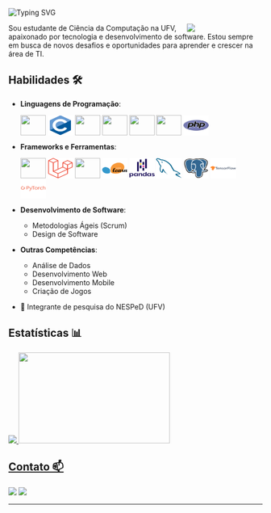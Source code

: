 ![Typing SVG](https://readme-typing-svg.herokuapp.com/?color=00bfbf&size=35&center=true&vCenter=true&width=1000&lines=EAII,+MEU+NOME+É+ÁLVARO;ESTUDO+CIÊNCIAS+DA+COMPUTAÇÃO+NA+UFV;SEJA+BEM-VINDO+:%29)

<img align="right" width="150" src="https://octodex.github.com/images/stormtroopocat.png" />

Sou estudante de Ciência da Computação na UFV, apaixonado por tecnologia e desenvolvimento de software. Estou sempre em busca de novos desafios e oportunidades para aprender e crescer na área de TI.

## Habilidades 🛠️

- **Linguagens de Programação**:  
  <div style="display: inline-block;">
    <img align="center" height="40" width="50" src="https://cdn.jsdelivr.net/gh/devicons/devicon/icons/python/python-original.svg" />
    <img align="center" height="40" width="50" src="https://github.com/devicons/devicon/blob/v2.16.0/icons/c/c-original.svg" />
    <img align="center" height="40" width="50" src="https://cdn.jsdelivr.net/gh/devicons/devicon/icons/java/java-original.svg" />
    <img align="center" height="40" width="50" src="https://cdn.jsdelivr.net/gh/devicons/devicon/icons/javascript/javascript-plain.svg" />
    <img align="center" height="40" width="50" src="https://cdn.jsdelivr.net/gh/devicons/devicon/icons/html5/html5-plain.svg" />
    <img align="center" height="40" width="50" src="https://cdn.jsdelivr.net/gh/devicons/devicon/icons/css3/css3-plain.svg" />
    <img align="center" height="40" width="50" src="https://github.com/devicons/devicon/blob/v2.16.0/icons/php/php-original.svg" />
  </div>

- **Frameworks e Ferramentas**:  
  <div style="display: inline-block;">
    <img align="center" height="40" width="50" src="https://cdn.jsdelivr.net/gh/devicons/devicon/icons/spring/spring-original.svg" />
    <img align="center" height="40" width="50" src="https://github.com/devicons/devicon/blob/v2.16.0/icons/laravel/laravel-original.svg" />
    <img align="center" height="40" width="50" src="https://cdn.jsdelivr.net/gh/devicons/devicon/icons/react/react-original.svg" />
    <img align="center" height="40" width="50" src="https://github.com/devicons/devicon/blob/v2.16.0/icons/scikitlearn/scikitlearn-original.svg" />
    <img align="center" height="40" width="50" src="https://github.com/devicons/devicon/blob/v2.16.0/icons/pandas/pandas-original-wordmark.svg" />
    <img align="center" height="40" width="50" src="https://github.com/devicons/devicon/blob/v2.16.0/icons/mysql/mysql-original.svg" />
    <img align="center" height="40" width="50" src="https://github.com/devicons/devicon/blob/v2.16.0/icons/postgresql/postgresql-original.svg" />
    <img align="center" height="40" width="50" src="https://github.com/devicons/devicon/blob/v2.16.0/icons/tensorflow/tensorflow-original-wordmark.svg" />
    <img align="center" height="40" width="50" src="https://github.com/devicons/devicon/blob/v2.16.0/icons/pytorch/pytorch-plain-wordmark.svg" />
  </div>

- **Desenvolvimento de Software**:  
  - Metodologias Ágeis (Scrum)
  - Design de Software

- **Outras Competências**:  
  - Análise de Dados
  - Desenvolvimento Web
  - Desenvolvimento Mobile
  - Criação de Jogos

- 💬 Integrante de pesquisa do NESPeD (UFV)

## Estatísticas 📊

<div style="display:inline-block; position:relative;">
  <a href="https://github.com/alvaroagsn">
  <img height="180em" src="https://github-readme-stats.vercel.app/api?username=alvaroags&show_icons=true&theme=vue-dark&include_all_commits=true&count_private=true&border_radius=8&hide_border=false&bg_color=DEG,000D1F,1E1B2C&border_color=0AEBEB"/>
  <img height="180em" width="300em" src="https://github-readme-stats.vercel.app/api/top-langs/?username=alvaroags&layout=compact&langs_count=7&theme=vue-dark&border_radius=8&hide_border=false&bg_color=DEG,000D1F,1E1B2C&border_color=0AEBEB"/>
</div>

## Contato 📫

<div style="margin-top: 20px;">
   <a href="https://www.linkedin.com/in/alvaro-gomes-da-silva-neto-957841254/" target="_blank"><img src="https://img.shields.io/badge/LinkedIn-0077B5?style=for-the-badge&logo=linkedin&logoColor=white"></a>
   <a href="mailto:alvarogsilva.neto@gmail.com" target="_blank"><img src="https://img.shields.io/badge/Gmail-D14836?style=for-the-badge&logo=gmail&logoColor=white"></a>
</div>

---
